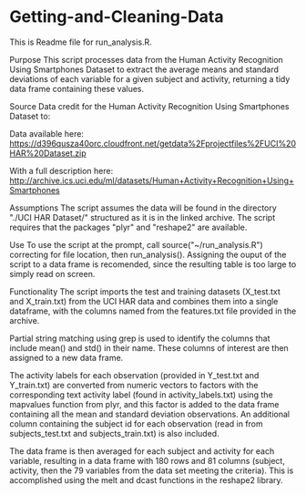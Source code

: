 # Getting-and-Cleaning-Data


This is Readme file for run_analysis.R.


Purpose
This script processes data from the Human Activity Recognition Using Smartphones Dataset to extract the average means and standard deviations of each variable for a given subject and activity, returning a tidy data frame containing these values.

Source Data
credit for the Human Activity Recognition Using Smartphones Dataset to:

Data available here: https://d396qusza40orc.cloudfront.net/getdata%2Fprojectfiles%2FUCI%20HAR%20Dataset.zip 

With a full description here:
http://archive.ics.uci.edu/ml/datasets/Human+Activity+Recognition+Using+Smartphones 


Assumptions
The script assumes the data will be found in the directory "./UCI HAR Dataset/" structured as it is in the linked archive. The script requires that the packages "plyr" and "reshape2" are available.

Use
To use the script at the prompt, call source("~/run_analysis.R") correcting for file location, then run_analysis(). Assigning the ouput of the script to a data frame is recomended, since the resulting table is too large to simply read on screen.

Functionality
The script imports the test and training datasets (X_test.txt and X_train.txt) from the UCI HAR data and combines them into a single dataframe, with the columns named from the features.txt file provided in the archive.

Partial string matching using grep is used to identify the columns that include mean() and std() in their name. These columns of interest are then assigned to a new data frame. 

The activity labels for each observation (provided in Y_test.txt and Y_train.txt) are converted from numeric vectors to factors with the corresponding text activity label (found in activity_labels.txt) using the mapvalues function from plyr, and this factor is added to the data frame containing all the mean and standard deviation observations. An additional column containing the subject id for each observation (read in from subjects_test.txt and subjects_train.txt) is also included.

The data frame is then averaged for each subject and activity for each variable, resulting in a data frame with 180 rows and 81 columns (subject, activity, then the 79 variables from the data set meeting the criteria). This is accomplished using the melt and dcast functions in the reshape2 library.
